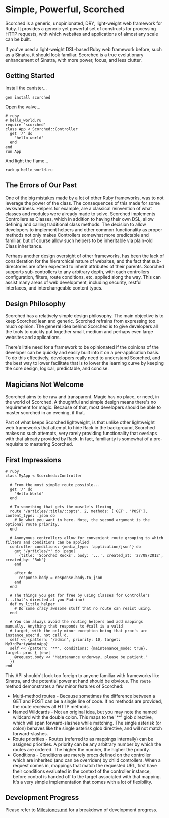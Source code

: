 Simple, Powerful, Scorched
==========================

Scorched is a generic, unopinionated, DRY, light-weight web framework for Ruby. It provides a generic yet powerful set of constructs for processing HTTP requests, with which websites and applications of almost any scale can be built.

If you've used a light-weight DSL-based Ruby web framework before, such as a Sinatra, it should look familiar. Scorched is a true evolutionary enhancement of Sinatra, with more power, focus, and less clutter.

Getting Started
---------------

Install the canister...

    gem install scorched

Open the valve...

    # ruby
    # hello_world.ru
    require 'scorched'
    class App < Scorched::Controller
      get '/' do
        'hello world'
      end
    end
    run App

And light the flame...

    rackup hello_world.ru


The Errors of Our Past
----------------------
One of the big mistakes made by a lot of other Ruby frameworks, was to not leverage the power of the class. The consequences of this made for some awkwardness. Helpers for example, are a classical reinvention of what classes and modules were already made to solve. Scorched implements Controllers as Classes, which in addition to having their own DSL, allow defining and calling traditional class methods. The decision to allow developers to implement helpers and other common functionality as proper methods not only makes Controllers somewhat more predictable and familiar, but of course allow such helpers to be inheritable via plain-old Class inheritance.

Perhaps another design oversight of other frameworks, has been the lack of consideration for the hierarchical nature of websites, and the fact that sub-directories are often expected to inherit attributes of their parents. Scorched supports sub-controllers to any arbitrary depth, with each controllers configuration, filters, route conditions, etc, applied along the way. This can assist many areas of web development, including security, restful interfaces, and interchangeable content types.


Design Philosophy
-----------------
Scorched has a relatively simple design philosophy. The main objective is to keep Scorched lean and generic. Scorched refrains from expressing too much opinion. The general idea behind Scorched is to give developers all the tools to quickly put together small, medium and perhaps even large websites and applications.

There's little need for a framework to be opinionated if the opinions of the developer can be quickly and easily built into it on a per-application basis. To do this effectively, developers really need to understand Scorched, and the best way to lower facilitate that is to lower the learning curve by keeping the core design, logical, predictable, and concise.


Magicians Not Welcome
---------------------
Scorched aims to be raw and transparent. Magic has no place, or need, in the world of Scorched. A thoughtful and simple design means there's no requirement for magic. Because of that, most developers should be able to master scorched in an evening, if that.

Part of what keeps Scorched lightweight, is that unlike other lightweight web frameworks that attempt to hide Rack in the background, Scorched makes no such attempts, very rarely providing functionality that overlaps with that already provided by Rack. In fact, familiarity is somewhat of a pre-requisite to mastering Scorched.


First Impressions
-----------------

    # ruby
    class MyApp < Scorched::Controller
      
      # From the most simple route possible...
      get '/' do
        "Hello World"
      end
      
      # To something that gets the muscle's flexing
      route '/articles/:title/::opts', 2, methods: ['GET', 'POST'], content_type: :json do
        # Do what you want in here. Note, the second argument is the optional route priority.
      end
      
      # Anonymous controllers allow for convenient route grouping to which filters and conditions can be applied
      controller conditions: {media_type: 'application/json'} do
        get '/articles/*' do |page|
          {title: 'Scorched Rocks', body: '...', created_at: '27/08/2012', created_by: 'Bob'}
        end
        
        after do
          response.body = response.body.to_json
        end
      end
      
      # The things you get for free by using Classes for Controllers (...that's directed at you Padrino)
      def my_little_helper
        # Do some crazy awesome stuff that no route can resist using.
      end
      
      # You can always avoid the routing helpers and add mappings manually. Anything that responds to #call is a valid
      # target, with the only minor exception being that proc's are instance_exec'd, not call'd.
      self << {pattern: '/admin', priority: 10, target: My3rdPartyAdminApp}
      self << {pattern: '**', conditions: {maintenance_mode: true}, target: proc { |env|
        @request.body << 'Maintenance underway, please be patient.'
      }}
    end

This API shouldn't look too foreign to anyone familiar with frameworks like Sinatra, and the potential power at hand should be obvious. The `route` method demonstrates a few minor features of Scorched:

* Multi-method routes - Because sometimes the difference between a GET and POST can be a single line of code. If no methods are provided, the route receives all HTTP methods.
* Named Wildcards - Not an original idea, but you may note the named wildcard with the double colon. This maps to the '**' glob directive, which will span forward-slashes while matching. The single asterisk (or colon) behaves like the single asterisk glob directive, and will not match forward-slashes.
* Route priorities - Routes (referred to as mappings internally) can be assigned priorities. A priority can be any arbitrary number by which the routes are ordered. The higher the number, the higher the priority.
* Conditions - Conditions are merely procs defined on the controller which are inherited (and can be overriden) by child controllers. When a request comes in, mappings that match the requested URL, first have their conditions evaluated in the context of the controller instance, before control is handed off to the target associated with that mapping. It's a very simple implementation that comes with a lot of flexibility.


Development Progress
--------------------
Please refer to [Milestones.md](Milestones.md) for a breakdown of development progress.
